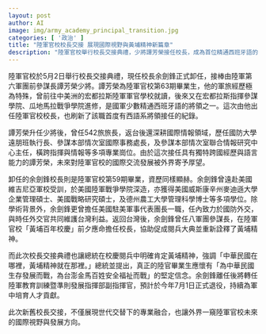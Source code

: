 ```yaml
---
layout: post
author: AI
image: img/army_academy_principal_transition.jpg
categories: [ '政治' ]
title: "陸軍官校校長交接 展現國際視野與黃埔精神新篇章"
description: "陸軍官校舉行校長交接典禮，少將譚芳榮接任校長，成為首位精通西班牙語的西語系將領出任該職，展現國軍國際化與專業融合。卸任校長余劍鋒學經歷同樣傑出，任內積極推動國防外交及詮釋黃埔精神，未來將繼續投身軍中人才發展。此次交接備受矚目，被視為陸軍官校國際交流與現代化發展的重要轉捩點。"
---
```

陸軍官校於5月2日舉行校長交接典禮，現任校長余劍鋒正式卸任，接棒由陸軍第六軍團前參謀長譚芳榮少將。譚芳榮為陸軍官校第63期畢業生，他的軍旅經歷極為特殊，曾前往中美洲的宏都拉斯陸軍軍官學校就讀，後來又在宏都拉斯指揮參謀學院、瓜地馬拉戰爭學院進修，是國軍少數精通西班牙語的將領之一。這次由他出任陸軍官校校長，也刷新了該職首度有西語系將領接任的紀錄。

譚芳榮升任少將後，曾任542旅旅長，返台後還深耕國際情報領域，歷任國防大學遠朋班執行長、參謀本部情次室國際事務處長，及參謀本部情次室聯合情報研究中心主任，橫跨指揮與情報等多項專業崗位。由於這次接任具有獨特跨國經歷與語言能力的譚芳榮，未來對陸軍官校的國際交流發展被外界寄予厚望。

卸任的余劍鋒校長則是陸軍官校第59期畢業，資歷同樣顯赫。余劍鋒曾遠赴美國維吉尼亞軍校受訓，於美國陸軍戰爭學院深造，亦獲得美國威斯康辛州麥迪遜大學企業管理碩士、美國戰略研究碩士，及德州農工大學管理科學博士等多項學位。除學術背景外，余劍鋒更曾擔任美國駐美軍事代表團長一職，任內致力於國防外交，與時任外交官共同維護台灣利益。返回台灣後，余劍鋒曾任八軍團參謀長，在陸軍官校「黃埔百年校慶」前夕應命擔任校長，協助促成閱兵大典並重新詮釋了黃埔精神。

而此次校長交接典禮也讓總統在校慶閱兵中明確肯定黃埔精神，強調「中華民國在哪裡，黃埔精神就在那裡。」總統並提出，真正的陸官畢業生應懷有「為中華民國生存發展而戰，為台澎金馬百姓安全福祉而戰」的堅定信念。余劍鋒離任後將轉任陸軍教育訓練暨準則發展指揮部副指揮官，預計於今年7月1日正式退役，持續為軍中培育人才貢獻。

此次新舊校長交接，不僅展現世代交替下的專業融合，也讓外界一窺陸軍官校未來的國際視野與發展方向。